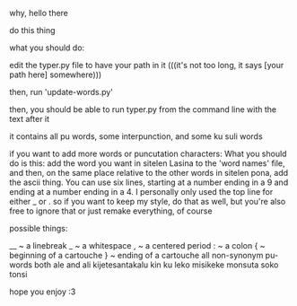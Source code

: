why, hello there

do this thing

what you should do:





edit the typer.py file to have your path in it (((it's not too long, it says [your path here] somewhere)))

then, run 'update-words.py'

then, you should be able to run typer.py from the command line with the text after it

it contains all pu words, some interpunction, and some ku suli words

if you want to add more words or puncutation characters: What you should do is this: add the word you want in sitelen Lasina to the 'word names' file, and then, on the same place relative to the other words in sitelen pona, add the ascii thing. You can use six lines, starting at a number ending in a 9 and ending at a number ending in a 4. I personally only used the top line for either _ or .    so if you want to keep my style, do that as well, but you're also free to ignore that or just remake everything, of course





possible things:

__ ~ a linebreak
_ ~ a whitespace
, ~ a centered period
: ~ a colon
{ ~ beginning of a cartouche
} ~ ending of a cartouche
all non-synonym pu-words
both ale and ali
kijetesantakalu
kin
ku
leko
misikeke
monsuta
soko
tonsi






hope you enjoy :3
